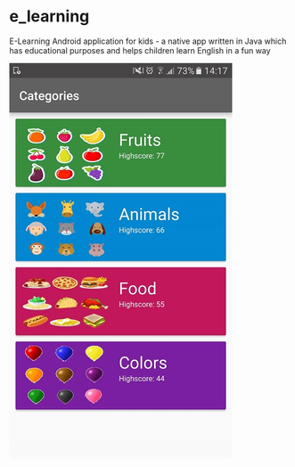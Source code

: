 # e_learning
E-Learning Android application for kids - a native app written in Java which has educational purposes and helps children learn English in a fun way

![categories](https://raw.githubusercontent.com/dardanbekteshi/e_learning/master/screenshots/categories_small.png)